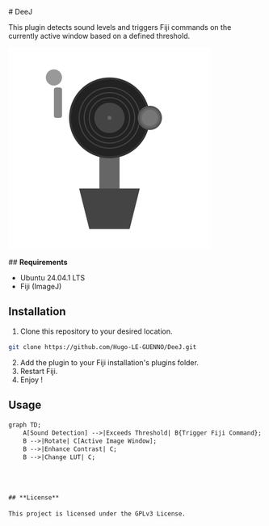 
# DeeJ 

This plugin detects sound levels and triggers Fiji commands on the currently active window based on a defined threshold.


![Logo](https://github.com/Hugo-LE-GUENNO/DeeJ/blob/main/DeeJ.svg)


## **Requirements**

- Ubuntu 24.04.1 LTS
- Fiji (ImageJ)


## **Installation**

1. Clone this repository to your desired location.
```sh
git clone https://github.com/Hugo-LE-GUENNO/DeeJ.git
```

2. Add the plugin to your Fiji installation's plugins folder.
3. Restart Fiji.
4. Enjoy !


## **Usage**
```mermaid
graph TD;
    A[Sound Detection] -->|Exceeds Threshold| B{Trigger Fiji Command};
    B -->|Rotate| C[Active Image Window];
    B -->|Enhance Contrast| C;
    B -->|Change LUT| C;




## **License**

This project is licensed under the GPLv3 License.